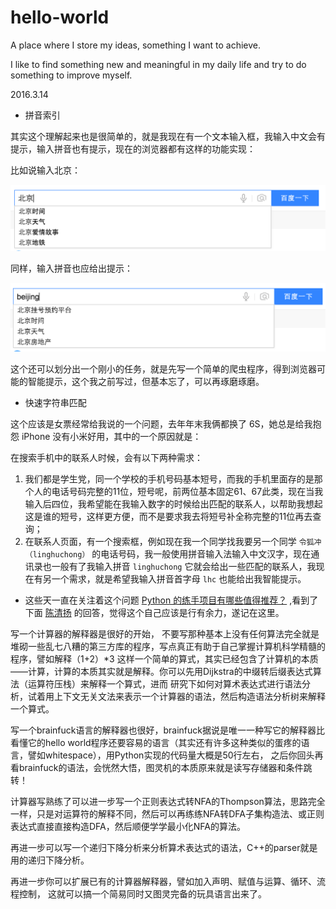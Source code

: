 # hello-world
A place where I store my ideas, something I want to achieve.

I like to find something new and meaningful in my daily life and try to do something to improve myself.

2016.3.14 

* 拼音索引

其实这个理解起来也是很简单的，就是我现在有一个文本输入框，我输入中文会有提示，输入拼音也有提示，现在的浏览器都有这样的功能实现：

比如说输入北京：

![](./beijing-0.png)

同样，输入拼音也应给出提示：

![](./beijing-1.png)

这个还可以划分出一个刚小的任务，就是先写一个简单的爬虫程序，得到浏览器可能的智能提示，这个我之前写过，但基本忘了，可以再琢磨琢磨。

* 快速字符串匹配

这个应该是女票经常给我说的一个问题，去年年末我俩都换了 6S，她总是给我抱怨 iPhone 没有小米好用，其中的一个原因就是：

在搜索手机中的联系人时候，会有以下两种需求：

1. 我们都是学生党，同一个学校的手机号码基本短号，而我的手机里面存的是那个人的电话号码完整的11位，短号呢，前两位基本固定61、67此类，现在当我输入后四位，我希望能在我输入数字的时候给出匹配的联系人，以帮助我想起这是谁的短号，这样更方便，而不是要求我去将短号补全称完整的11位再去查询；
2. 在联系人页面，有一个搜索框，例如现在我一个同学找我要另一个同学 `令狐冲（linghuchong）` 的电话号码，我一般使用拼音输入法输入中文汉字，现在通讯录也一般有了我输入拼音 `linghuchong` 它就会给出一些匹配的联系人，我现在有另一个需求，就是希望我输入拼音首字母 `lhc` 也能给出我智能提示。

- 这些天一直在关注着这个问题 [Python 的练手项目有哪些值得推荐？](https://www.zhihu.com/question/29372574) ,看到了下面 [陈清扬](https://www.zhihu.com/people/chenqingyang) 的回答，觉得这个自己应该是行有余力，遂记在这里。

写一个计算器的解释器是很好的开始， 不要写那种基本上没有任何算法完全就是堆砌一些乱七八糟的第三方库的程序，写点真正有助于自己掌握计算机科学精髓的程序，譬如解释（1+2）*3 这样一个简单的算式，其实已经包含了计算机的本质——计算，计算的本质其实就是解释。你可以先用Dijkstra的中缀转后缀表达式算法（运算符压栈）来解释一个算式，进而 研究下如何对算术表达式进行语法分析，试着用上下文无关文法来表示一个计算器的语法，然后构造语法分析树来解释一个算式。

写一个brainfuck语言的解释器也很好，brainfuck据说是唯一一种写它的解释器比看懂它的hello world程序还要容易的语言（其实还有许多这种类似的蛋疼的语言，譬如whitespace），用Python实现的代码量大概是50行左右， 之后你回头再看brainfuck的语法，会恍然大悟，图灵机的本质原来就是读写存储器和条件跳转！

计算器写熟练了可以进一步写一个正则表达式转NFA的Thompson算法，思路完全一样，只是对运算符的解释不同，然后可以再练练NFA转DFA子集构造法、或正则表达式直接直接构造DFA，然后顺便学学最小化NFA的算法。

再进一步可以写一个递归下降分析来分析算术表达式的语法，C++的parser就是用的递归下降分析。

再进一步你可以扩展已有的计算器解释器，譬如加入声明、赋值与运算、循环、流程控制， 这就可以搞一个简易同时又图灵完备的玩具语言出来了。

